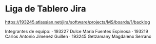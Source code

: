 # Liga de Tablero Jira

https://193245.atlassian.net/jira/software/projects/MS/boards/1/backlog

Integrantes de equipo:
· 193227 Dulce Maria Fuentes Espinosa
· 193219 Carlos Antonio Jimenez Guillen
· 193245 Getzamany Magdaleno Serrano
